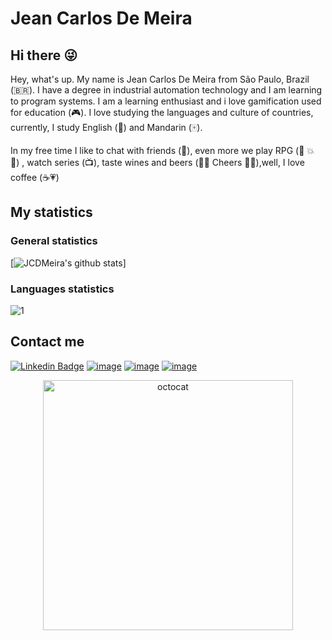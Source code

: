 # Jean Carlos De Meira

## Hi there 😜

<!--
**JCDMeira/JCDMeira** is a ✨ _special_ ✨ repository because its `README.md` (this file) appears on your GitHub profile.

Here are some ideas to get you started:

- 🔭 I’m currently working on ...
- 🌱 I’m currently learning ...
- 👯 I’m looking to collaborate on ...
- 🤔 I’m looking for help with ...
- 💬 Ask me about ...
- 📫 How to reach me: ...
- 😄 Pronouns: ...
- ⚡ Fun fact: ...
-->


Hey, what's up. My name is Jean Carlos De Meira from São Paulo, Brazil (:brazil:). I have a degree in industrial automation technology and I am learning to program systems.  I am a learning enthusiast and i love gamification used for education (🎮).
I love studying the languages and culture of countries, currently, I study English (:statue_of_liberty:) and Mandarin (🀄).

In my free time I like to chat with friends (💬), even more we play RPG (👹	💥 👺) , watch series (📺), taste wines and beers (🍺🍷 Cheers 🍷🍺),well, I love coffee (☕💗)	

## My statistics
### General statistics 
[![JCDMeira's github stats](https://github-readme-stats.vercel.app/api?username=JCDMeira&theme=blue-green)]
### Languages statistics 
![1](https://github-readme-stats.vercel.app/api/top-langs/?username=JCDMeira&theme=blue-green)


<!--
### Time working on last seven days
[![Jean's wakatime stats](https://github-readme-stats.vercel.app/api/wakatime?username=JCDMeira)

[![JCDMeira's github trophy](https://github-profile-trophy.vercel.app/?username=JCDMeira&row=1)]
[![GitHub Streak](https://github-readme-streak-stats.herokuapp.com/?user=JCDMeira&theme=dark)
-->



## Contact me 
[![Linkedin Badge](https://img.shields.io/badge/-LinkedIn-blue?style=flat-square&logo=Linkedin&logoColor=white&link=https://www.linkedin.com/in/jean-carlos-de-meira-00593816a/)](https://www.linkedin.com/in/jean-carlos-de-meira-00593816a/)
[![image](https://shields.io/badge/-Personal_Page-Personal_Page)](https://jcdmeira.github.io)
[![image](https://img.shields.io/badge/Microsoft_Outlook-0078D4?style=for-the-badge&logo=microsoft-outlook&logoColor=white)](mailto:jean.meira10@hotmail.com)
[![image](https://img.shields.io/badge/Instagram-E4405F?style=for-the-badge&logo=instagram&logoColor=white)](https://www.instagram.com/jean.meira10/)



<p align="center">
<img width="400px" alt="octocat" src="https://user-images.githubusercontent.com/65555624/88875729-2f119f00-d1f8-11ea-98b5-5d66a30bd6b5.png">  
</p>
